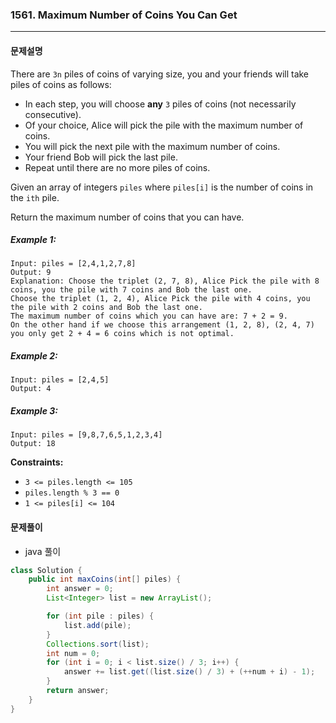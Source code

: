 ### 1561. Maximum Number of Coins You Can Get

---

#### 문제설명

There are `3n` piles of coins of varying size, you and your friends will take piles of coins as follows:

- In each step, you will choose **any** `3` piles of coins (not necessarily consecutive).
- Of your choice, Alice will pick the pile with the maximum number of coins.
- You will pick the next pile with the maximum number of coins.
- Your friend Bob will pick the last pile.
- Repeat until there are no more piles of coins.

Given an array of integers `piles` where `piles[i]` is the number of coins in the `ith` pile.

Return the maximum number of coins that you can have.

##### Example 1:

```
Input: piles = [2,4,1,2,7,8]
Output: 9
Explanation: Choose the triplet (2, 7, 8), Alice Pick the pile with 8 coins, you the pile with 7 coins and Bob the last one.
Choose the triplet (1, 2, 4), Alice Pick the pile with 4 coins, you the pile with 2 coins and Bob the last one.
The maximum number of coins which you can have are: 7 + 2 = 9.
On the other hand if we choose this arrangement (1, 2, 8), (2, 4, 7) you only get 2 + 4 = 6 coins which is not optimal.
```

##### Example 2:

```
Input: piles = [2,4,5]
Output: 4
```

##### Example 3:

```
Input: piles = [9,8,7,6,5,1,2,3,4]
Output: 18
```

**Constraints:**

- `3 <= piles.length <= 105`
- `piles.length % 3 == 0`
- `1 <= piles[i] <= 104`

#### 문제풀이

- java 풀이

```java
class Solution {
    public int maxCoins(int[] piles) {
        int answer = 0;
        List<Integer> list = new ArrayList();

        for (int pile : piles) {
            list.add(pile);
        }
        Collections.sort(list);
        int num = 0;
        for (int i = 0; i < list.size() / 3; i++) {
            answer += list.get((list.size() / 3) + (++num + i) - 1);
        }
        return answer;
    }
}
```
